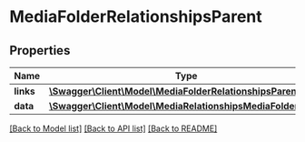 # MediaFolderRelationshipsParent

## Properties
Name | Type | Description | Notes
------------ | ------------- | ------------- | -------------
**links** | [**\Swagger\Client\Model\MediaFolderRelationshipsParentLinks**](MediaFolderRelationshipsParentLinks.md) |  | [optional] 
**data** | [**\Swagger\Client\Model\MediaRelationshipsMediaFolderData**](MediaRelationshipsMediaFolderData.md) |  | [optional] 

[[Back to Model list]](../../README.md#documentation-for-models) [[Back to API list]](../../README.md#documentation-for-api-endpoints) [[Back to README]](../../README.md)

